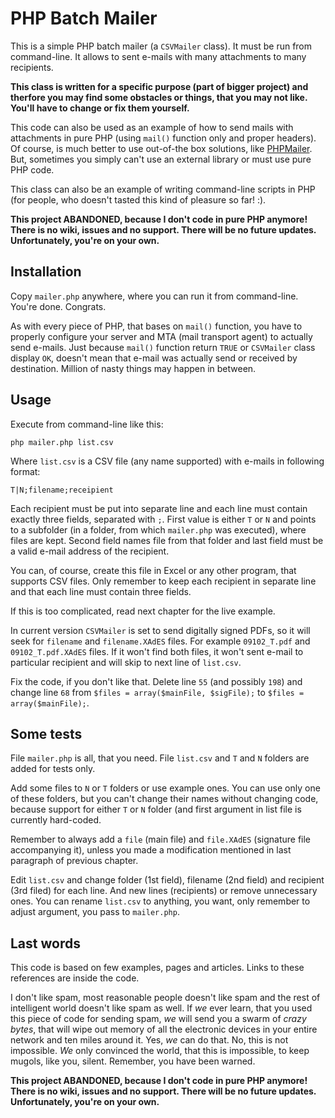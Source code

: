 # PHP Batch Mailer

This is a simple PHP batch mailer (a `CSVMailer` class). It must be run from command-line.
It allows to sent e-mails with many attachments to many recipients.

**This class is written
for a specific purpose (part of bigger project) and therfore you may find some
obstacles or things, that you may not like. You'll have to change or fix them yourself.**

This code can also be used as an example of how to send mails with attachments in
pure PHP (using `mail()` function only and proper headers). Of course, is much better
to use out-of-the box solutions, like [PHPMailer](http://phpmailer.worxware.com/).
But, sometimes you simply can't use an external library or must use pure PHP code.

This class can also be an example of writing command-line scripts in PHP (for people,
who doesn't tasted this kind of pleasure so far! :).

**This project ABANDONED, because I don't code in pure PHP anymore! There is no wiki, issues and no support. There will be no future updates. Unfortunately, you're on your own.**

## Installation

Copy `mailer.php` anywhere, where you can run it from command-line. You're done.
Congrats.

As with every piece of PHP, that bases on `mail()` function, you have to properly
configure your server and MTA (mail transport agent) to actually send e-mails. Just
because `mail()` function return `TRUE` or `CSVMailer` class display `OK`, doesn't
mean that e-mail was actually send or received by destination. Million of nasty
things may happen in between.

## Usage

Execute from command-line like this:

    php mailer.php list.csv
    
Where `list.csv` is a CSV file (any name supported) with e-mails in following format:

    T|N;filename;receipient
    
Each recipient must be put into separate line and each line must contain exactly
three fields, separated with `;`. First value is either `T` or `N` and points to
a subfolder (in a folder, from which `mailer.php` was executed), where files are
kept. Second field names file from that folder and last field must be a valid e-mail
address of the recipient.

You can, of course, create this file in Excel or any other program, that supports
CSV files. Only remember to keep each recipient in separate line and that each line
must contain three fields.

If this is too complicated, read next chapter for the live example.

In current version `CSVMailer` is set to send digitally signed PDFs, so it will
seek for `filename` and `filename.XAdES` files. For example `09102_T.pdf` and `09102_T.pdf.XAdES`
files. If it won't find both files, it won't sent e-mail to particular recipient
and will skip to next line of `list.csv`.

Fix the code, if you don't like that. Delete line `55` (and possibly `198`) and change
line `68` from `$files = array($mainFile, $sigFile);` to `$files = array($mainFile);`.

## Some tests

File `mailer.php` is all, that you need. File `list.csv` and `T` and `N` folders
are added for tests only.

Add some files to `N` or `T` folders or use example ones. You can use only one of
these folders, but you can't change their names without changing code, because support
for either `T` or `N` folder (and first argument in list file is currently hard-coded.

Remember to always add a `file` (main file) and `file.XAdES` (signature file accompanying
it), unless you made a modification mentioned in last paragraph of previous chapter.

Edit `list.csv` and change folder (1st field), filename (2nd field) and recipient
(3rd filed) for each line. And new lines (recipients) or remove unnecessary ones.
You can rename `list.csv` to anything, you want, only remember to adjust argument,
you pass to `mailer.php`.

## Last words

This code is based on few examples, pages and articles. Links to these references
are inside the code.

I don't like spam, most reasonable people doesn't like spam and the rest of intelligent
world doesn't like spam as well. If _we_ ever learn, that you used this piece of code
for sending spam, _we_ will send you a swarm of _crazy bytes_, that will wipe out memory
of all the electronic devices in your entire network and ten miles around it. Yes,
_we_ can do that. No, this is not impossible. _We_ only convinced the world, that this
is impossible, to keep mugols, like you, silent. Remember, you have been warned.

**This project ABANDONED, because I don't code in pure PHP anymore! There is no wiki, issues and no support. There will be no future updates. Unfortunately, you're on your own.**
